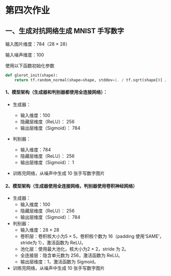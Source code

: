 # 第四次作业

## 一、生成对抗网络生成 MNIST 手写数字

输入图片维度：784（28 × 28） 

输入噪声维度：100 

使用以下函数初始化参数 

```python
def glorot_init(shape):
    return tf.random_normal(shape=shape, stddev=1. / tf.sqrt(shape[0] / 2.))
```

#### 1、模型架构（生成器和判别器都使用全连接网络）： 

- 生成器： 

   - 输入维度：100 
   - 隐藏层维度（ReLU）： 256 
   - 输出层维度（Sigmoid）： 784 

- 判别器：  
   - 输入维度：784
   - 隐藏层维度（ReLU）： 256 
   - 输出层维度（Sigmoid）： 1 
- 训练完网络，从噪声中生成 10 张手写数字图片

#### 2、模型架构（生成器使用全连接网络，判别器使用卷积神经网络） 

- 生成器： 
  - 输入维度：100 
  - 隐藏层维度（ReLU）： 256 
  - 输出层维度（Sigmoid）： 784 
- 判别器： 
  - 输入维度：28 × 28 
  - 卷积层：卷积核大小为5 × 5，卷积核个数为 16（padding 使用‘SAME’，stride为 1），激活函数为 ReLU。
  - 池化层：使用最大池化，核大小为2 × 2，stride 为 2。 
  - 全连接层：隐含单元数为 256，激活函数为 ReLU。 
  - 输出层维度：1，激活函数为 Sigmoid。 
- 训练完网络，从噪声中生成 10 张手写数字图片


